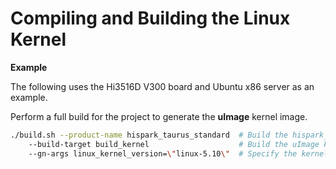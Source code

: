 # Compiling and Building the Linux Kernel


 **Example**

The following uses the Hi3516D V300 board and Ubuntu x86 server as an example.


Perform a full build for the project to generate the **uImage** kernel image.


```bash
./build.sh --product-name hispark_taurus_standard  # Build the hispark_taurus_standard image.
    --build-target build_kernel                    # Build the uImage kernel image of hispark_taurus_standard.
    --gn-args linux_kernel_version=\"linux-5.10\"  # Specify the kernel version.
```
